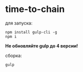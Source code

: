 # time-to-chain
для запуска:

    npm install gulp-cli -g
    npm i
    
**Не обновляйте gulp до 4 версии!** 
   
сборка:
    
    gulp
    
